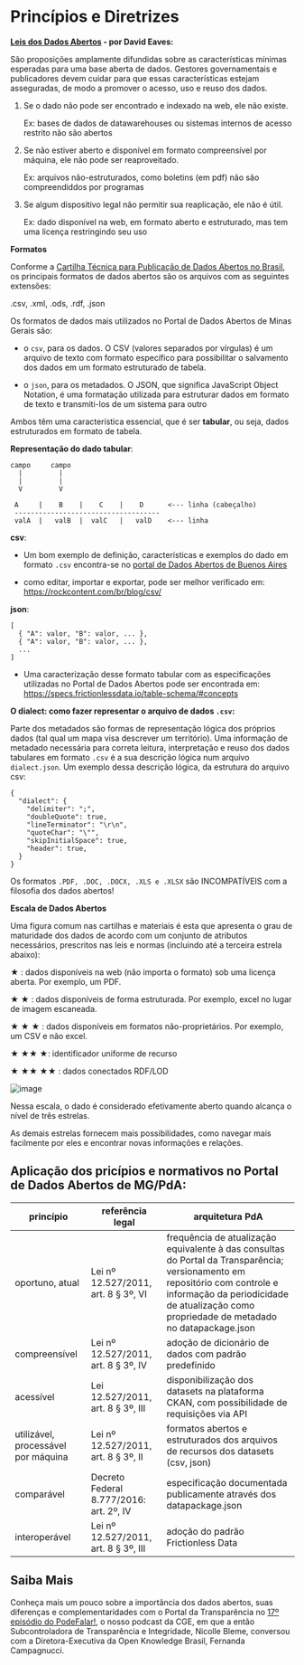 # Princípios e Diretrizes

**[Leis dos Dados Abertos](https://eaves.ca/2009/09/30/three-law-of-open-government-data/) - por David Eaves:**

São proposições amplamente difundidas sobre as características mínimas esperadas para uma base aberta de dados. Gestores governamentais e publicadores devem cuidar para que essas características estejam asseguradas, de modo a promover o acesso, uso e reuso dos dados.

1. Se o dado não pode ser encontrado e indexado na web, ele não existe. 


    Ex: bases de dados de datawarehouses ou sistemas internos de acesso restrito não são abertos  
  
2. Se não estiver aberto e disponível em formato compreensível por máquina, ele não pode ser reaproveitado. 
 
    
    Ex: arquivos não-estruturados, como boletins (em pdf) não são compreendiddos por programas

3. Se algum dispositivo legal não permitir sua reaplicação, ele não é útil.


    Ex: dado disponível na web, em formato aberto e estruturado, mas tem uma licença restringindo seu uso

**Formatos**

Conforme a [Cartilha Técnica para Publicação de Dados Abertos no Brasil](https://wiki-dados-h.cgu.gov.br/GetFile.aspx?Page=Tecnologia&File=Cartilha%20T%c3%a9cnica%20para%20Publica%c3%a7%c3%a3o%20de%20Dados%20Abertos%20no%20Brasil%20v1.pdf), os principais formatos de dados abertos são os arquivos com as seguintes extensões:

  .csv, .xml, .ods, .rdf, .json

Os formatos de dados mais utilizados no Portal de Dados Abertos de Minas Gerais são:

- o `csv`, para os dados. O CSV (valores separados por vírgulas) é um arquivo de texto com formato específico para possibilitar o salvamento dos dados em um formato estruturado de tabela.

- o `json`, para os metadados. O JSON, que significa JavaScript Object Notation, é uma formatação utilizada para estruturar dados em formato de texto e transmiti-los de um sistema para outro

Ambos têm uma característica essencial, que é ser **tabular**, ou seja, dados estruturados em formato de tabela.

**Representação do dado tabular**:

````
campo     campo
  |         |
  |         |
  V         V

 A     |    B    |    C    |    D      <--- linha (cabeçalho)
 ------------------------------------
 valA  |   valB  |  valC   |   valD    <--- linha
````
 
 **csv**:

 - Um bom exemplo de definição, características e exemplos do dado em formato `.csv` encontra-se no [portal de Dados Abertos de Buenos Aires](https://datosgcba.github.io/guia-datos/guia-abiertos/#csv)
 
 - como editar, importar e exportar, pode ser melhor verificado em: https://rockcontent.com/br/blog/csv/


**json**:

````
[
  { "A": valor, "B": valor, ... },
  { "A": valor, "B": valor, ... },
  ...
]
````

* Uma caracterização desse formato tabular com as especificações utilizadas no Portal de Dados Abertos pode ser encontrada em: https://specs.frictionlessdata.io/table-schema/#concepts

**O dialect: como fazer representar o arquivo de dados `.csv`:**

Parte dos metadados são formas de representação lógica dos próprios dados (tal qual um mapa visa descrever um território). Uma informação de metadado necessária para correta leitura, interpretação e reuso dos dados tabulares em formato `.csv` é a sua descrição lógica num arquivo `dialect.json`. Um exemplo dessa descrição lógica, da estrutura do arquivo csv:

````
{
  "dialect": {
    "delimiter": ";",
    "doubleQuote": true,
    "lineTerminator": "\r\n",
    "quoteChar": "\"",
    "skipInitialSpace": true,
    "header": true,
  }
}

````

Os formatos `.PDF, .DOC, .DOCX, .XLS e .XLSX` são INCOMPATÍVEIS com a filosofia dos dados abertos!


**Escala de Dados Abertos**

Uma figura comum nas cartilhas e materiais é esta que apresenta o grau de maturidade dos dados de acordo com um conjunto de atributos necessários, prescritos nas leis e normas (incluindo até a terceira estrela abaixo):

★ : dados disponíveis na web (não importa o formato) sob uma licença aberta. Por exemplo, um PDF.

★ ★ : dados disponíveis de forma estruturada. Por exemplo, excel no lugar de imagem escaneada.

★ ★ ★ : dados disponíveis em formatos não-proprietários. Por exemplo, um CSV e não excel.

★ ★★ ★: identificador uniforme de recurso

★ ★★ ★★ : dados conectados RDF/LOD

![image](https://user-images.githubusercontent.com/52294411/226441191-1dfef786-da09-4f82-ad94-de6fc5e7ba7c.png)

Nessa escala, o dado é considerado efetivamente aberto quando alcança o nível de três estrelas.

As demais estrelas fornecem mais possibilidades, como navegar mais facilmente por eles e encontrar novas informações e relações.

## Aplicação dos pricípios e normativos no Portal de Dados Abertos de MG/PdA:

| princípio                              | referência legal                              | arquitetura PdA                                                                                                                                                                                                                  |
|----------------------------------------|----------------------------------------|-------------------------------------------------------------------------------------------------------------------------------------------------------------------------------------------------------------------------------|
| oportuno, atual                        | Lei nº 12.527/2011, art. 8 § 3º, VI             | frequência de atualização equivalente à das consultas do Portal da   Transparência; versionamento em repositório com controle e informação da periodicidade de atualização como propriedade de metadado no datapackage.json |
| compreensível                          | Lei nº 12.527/2011, art. 8 § 3º, IV             | adoção de dicionário de dados com padrão predefinido                                                                                                                                                                          |
| acessível                              | Lei 12.527/2011, art. 8 § 3º, III            | disponibilização dos datasets na plataforma CKAN, com possibilidade de requisições via API                                                                                                                                  |
| utilizável, processável por máquina                             | Lei nº 12.527/2011, art. 8 § 3º, II             | formatos abertos e estruturados dos arquivos de recursos dos datasets (csv, json)                                                                                                                                           |
| comparável                             | Decreto Federal 8.777/2016: art. 2º, IV | especificação documentada publicamente através dos datapackage.json                                                                                                                                                           |
| interoperável | Lei nº 12.527/2011, art. 8 § 3º, III            | adoção do padrão Frictionless Data                                                                                                                                                                                            |

## Saiba Mais

Conheça mais um pouco sobre a importância dos dados abertos, suas diferenças e complementaridades com o Portal da Transparência no [17º episódio do PodeFalar!](https://www.youtube.com/watch?v=uFdYbIc_4ws), o nosso podcast da CGE, em que a então Subcontroladora de Transparência e Integridade, Nicolle Bleme, conversou com a Diretora-Executiva da Open Knowledge Brasil, Fernanda Campagnucci.

